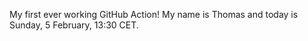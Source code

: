 My first ever working GitHub Action!
My name is Thomas and today is Sunday, 5 February, 13:30 CET. 
